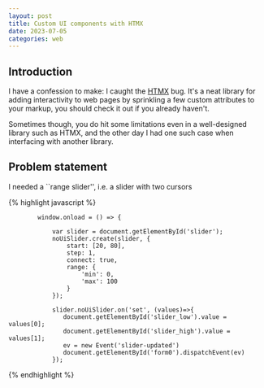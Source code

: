 ```yaml
---
layout: post
title: Custom UI components with HTMX
date: 2023-07-05
categories: web
---
```


## Introduction

I have a confession to make: I caught the [HTMX](https://htmx.org/) bug. It's a neat library for adding interactivity to web pages by sprinkling a few custom attributes to your markup, you should check it out if you already haven't.

Sometimes though, you do hit some limitations even in a well-designed library such as HTMX, and the other day I had one such case when interfacing with another library.


## Problem statement

I needed a ``range slider'', i.e. a slider with two cursors

{% highlight javascript %}

            window.onload = () => {

                var slider = document.getElementById('slider');
                noUiSlider.create(slider, {
                    start: [20, 80],
                    step: 1,
                    connect: true,
                    range: {
                        'min': 0,
                        'max': 100
                    }
                });

                slider.noUiSlider.on('set', (values)=>{
                   document.getElementById('slider_low').value = values[0];
                   document.getElementById('slider_high').value = values[1];
                   ev = new Event('slider-updated')
                   document.getElementById('form0').dispatchEvent(ev)
                });
{% endhighlight %}

